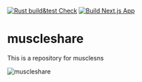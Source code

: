 [![Rust build&test Check](https://github.com/ttsujino/muscleshare/actions/workflows/rust.yml/badge.svg)](https://github.com/ttsujino/muscleshare/actions/workflows/rust.yml)
[![Build Next.js App](https://github.com/ttsujino/muscleshare/actions/workflows/nextjs.yml/badge.svg)](https://github.com/ttsujino/muscleshare/actions/workflows/nextjs.yml)

# muscleshare
This is a repository for musclesns

![muscleshare](https://github.com/user-attachments/assets/b9b2da9b-47d5-4848-ab2c-fcdf635f47dc)
